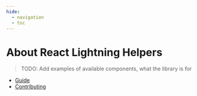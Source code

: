 ```yaml
---
hide:
  - navigation
  - toc
---
```


# About React Lightning Helpers

> TODO: Add examples of available components, what the library is for

* [Guide](./guide/getting-started.md)
* [Contributing](./contributing/contributing-library)